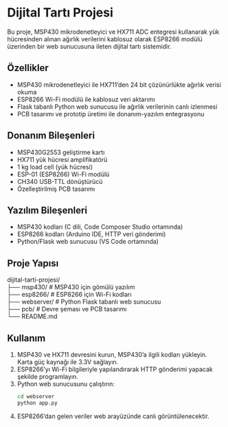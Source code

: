 # Dijital Tartı Projesi

Bu proje, MSP430 mikrodenetleyici ve HX711 ADC entegresi kullanarak yük hücresinden alınan ağırlık verilerini kablosuz olarak ESP8266 modülü üzerinden bir web sunucusuna ileten dijital tartı sistemidir.

## Özellikler

- MSP430 mikrodenetleyici ile HX711’den 24 bit çözünürlükte ağırlık verisi okuma
- ESP8266 Wi-Fi modülü ile kablosuz veri aktarımı
- Flask tabanlı Python web sunucusu ile ağırlık verilerinin canlı izlenmesi
- PCB tasarımı ve prototip üretimi ile donanım-yazılım entegrasyonu

## Donanım Bileşenleri

- MSP430G2553 geliştirme kartı
- HX711 yük hücresi amplifikatörü
- 1 kg load cell (yük hücresi)
- ESP-01 (ESP8266) Wi-Fi modülü
- CH340 USB-TTL dönüştürücü
- Özelleştirilmiş PCB tasarımı

## Yazılım Bileşenleri

- MSP430 kodları (C dili, Code Composer Studio ortamında)
- ESP8266 kodları (Arduino IDE, HTTP veri gönderimi)
- Python/Flask web sunucusu (VS Code ortamında)

## Proje Yapısı

dijital-tarti-projesi/    
├── msp430/ # MSP430 için gömülü yazılım    
├── esp8266/ # ESP8266 için Wi-Fi kodları    
├── webserver/ # Python Flask tabanlı web sunucusu    
├── pcb/ # Devre şeması ve PCB tasarımı    
└── README.md


## Kullanım

1. MSP430 ve HX711 devresini kurun, MSP430’a ilgili kodları yükleyin. Karta güç kaynağı ile 3.3V sağlayın.
2. ESP8266’yı Wi-Fi bilgileriyle yapılandırarak HTTP gönderimi yapacak şekilde programlayın.
3. Python web sunucusunu çalıştırın:
    ```bash
    cd webserver
    python app.py
    ```
4. ESP8266’dan gelen veriler web arayüzünde canlı görüntülenecektir.




